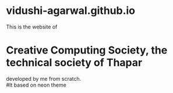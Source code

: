 # vidushi-agarwal.github.io
This is the website of<br>
# Creative Computing Society, the technical society of Thapar<br>
developed by me from scratch.<br>
#It based on neon theme
